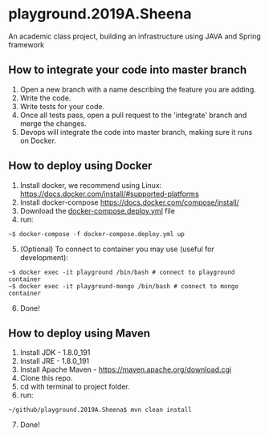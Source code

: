 # playground.2019A.Sheena
An academic class project, building an infrastructure using JAVA and Spring framework

## How to integrate your code into master branch
1. Open a new branch with a name describing the feature you are adding.
2. Write the code.
3. Write tests for your code.
4. Once all tests pass, open a pull request to the 'integrate' branch and merge the changes.
5. Devops will integrate the code into master branch, making sure it runs on Docker.



## How to deploy using Docker
1. Install docker, we recommend using Linux: https://docs.docker.com/install/#supported-platforms
2. Install docker-compose https://docs.docker.com/compose/install/
3. Download the [docker-compose.deploy.yml](https://github.com/amitlevy21/playground.2019A.Sheena/blob/docker_deployment/docker-compose.deploy.yml) file
4. run:
```shell
~$ docker-compose -f docker-compose.deploy.yml up
```
5. (Optional) To connect to container you may use (useful for development):
```shell
~$ docker exec -it playground /bin/bash # connect to playground container
~$ docker exec -it playground-mongo /bin/bash # connect to mongo container
```
6. Done!

## How to deploy using Maven
1. Install JDK - 1.8.0_191
2. Install JRE - 1.8.0_191
3. Install Apache Maven - https://maven.apache.org/download.cgi
4. Clone this repo.
5. cd with terminal to project folder.
6. run:
```shell
~/github/playground.2019A.Sheena$ mvn clean install
```
7. Done!
